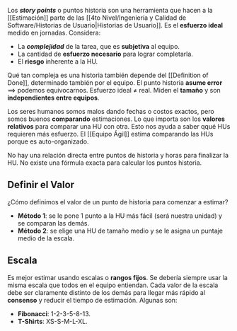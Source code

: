 Los **_story points_** o puntos historia son una herramienta que hacen a la [[Estimación]] parte de las [[4to Nivel/Ingeniería y Calidad de Software/Historias de Usuario|Historias de Usuario]]. Es el **esfuerzo ideal** medido en jornadas. Considera:

- La **_complejidad_** de la tarea, que es **subjetiva** al equipo.
- La cantidad de **esfuerzo necesario** para lograr completarla.
- El **riesgo** inherente a la HU.

Qué tan compleja es una historia también depende del [[Definition of Done]], determinado también por el equipo. El punto historia **asume error** $\implies$ podemos equivocarnos. Esfuerzo ideal $\ne$ real. Miden el **tamaño** y son **independientes entre equipos**.

Los seres humanos somos malos dando fechas o costos exactos, pero somos buenos **comparando** estimaciones. Lo que importa son los **valores relativos** para comparar una HU con otra. Esto nos ayuda a saber qqué HUs requieren más esfuerzo. El [[Equipo Ágil]] estima comparando las HUs porque es auto-organizado.

No hay una relación directa entre puntos de historia y horas para finalizar la HU. No existe una fórmula exacta para calcular los puntos historia.

## Definir el Valor

¿Cómo definimos el valor de un punto de historia para comenzar a estimar?

- **Método 1**: se le pone 1 punto a la HU más fácil (será nuestra unidad) y se comparan las demás.
- **Método 2**: se elige una HU de tamaño medio y se le asigna un puntaje medio de la escala.

## Escala

Es mejor estimar usando escalas o **rangos fijos**. Se debería siempre usar la misma escala que todos en el equipo entiendan. Cada valor de la escala debe ser claramente distinto de los demás para llegar más rápido al **consenso** y reducir el tiempo de estimación. Algunas son:

- **Fibonacci**: 1-2-3-5-8-13.
- **T-Shirts**: XS-S-M-L-XL.
